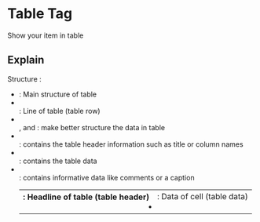 # Table Tag
Show your item in table

## Explain
Structure :
- <table> : Main structure of table
- <tr> : Line of table (table row)
- <th> : Headline of table (table header)
- <td> : Data of cell (table data)
- <thead>, <tbody> and <tfoot> : make better structure the data in table
- <thead> : contains the table header information such as title or column names
- <tbody> : contains the table data
- <tfoot> : contains informative data like comments or a caption